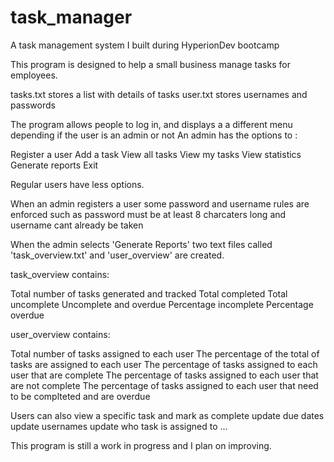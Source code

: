 # task_manager
A task management system I built during HyperionDev bootcamp

This program is designed to help a small business manage tasks for employees.


tasks.txt stores a list with details of tasks
user.txt stores usernames and passwords

The program allows people to log in, and displays a a different menu depending if the user is an admin or not
An admin has the options to :

Register a user
Add a task
View all tasks
View my tasks
View statistics
Generate reports
Exit

Regular users have less options.

When an admin registers a user some password and username rules are enforced
such as password must be at least 8 charcaters long
and username cant already be taken

When the admin selects 'Generate Reports' two text files called 'task_overview.txt' and 'user_overview' are created.

task_overview contains:

Total number of tasks generated and tracked
Total completed
Total uncomplete
Uncomplete and overdue
Percentage incomplete
Percentage overdue

user_overview contains:

Total number of tasks assigned to each user
The percentage of the total of tasks are assigned to each user
The percentage of tasks assigned to each user that are complete
The percentage of tasks assigned to each user that are not complete
The percentage of tasks assigned to each user that need to be complteted and are overdue


Users can also 
view a specific task and mark as complete
update due dates
update usernames
update who task is assigned to
...

This program is still a work in progress and I plan on improving.







